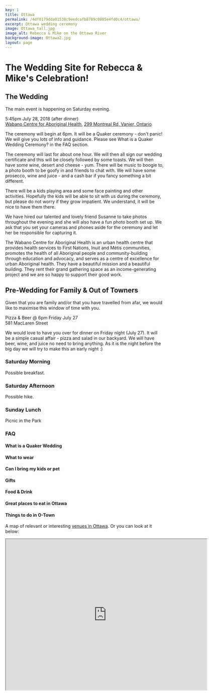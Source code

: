 ```yaml
---
key: 1
title: Ottawa
permalink: /4df0179dda01538c9eedcafb8789c0805e4fd0c4/ottawa/
excerpt: Ottawa wedding ceremony
image: Ottawa_tall.jpg
image_alt: Rebecca & Mike on the Ottawa River
background-image: Ottawa2.jpg
layout: page
---
```


# The Wedding Site for Rebecca &amp; Mike's Celebration!

## The Wedding

The main event is happening on Saturday evening.

<p>5:45pm July 28, 2018 (after dinner)<br />
  <a href="http://wabano.com/">Wabano Centre for Aboriginal Health</a>, <a href="https://www.google.com/maps/place/299+Montreal+Rd,+Vanier,+ON+K1L+6B8/@45.4373487,-75.6611751,17z/data=!3m1!4b1!4m5!3m4!1s0x4cce0541d22407df:0xa38d13cfa9c2bc3e!8m2!3d45.4373487!4d-75.6589864">299 Montreal Rd, Vanier, Ontario</a></p>

The ceremony will begin at 6pm. It will be a Quaker ceremony - don't panic! We will give you lots of info and guidance. Please see What is a Quaker Wedding Ceremony? in the FAQ section. 

The ceremony will last for about one hour. We will then all sign our wedding certificate and this will be closely followed by some toasts. We will then have some wine, desert and cheese - yum. There will be music  to boogie to, a photo booth to be goofy in and friends to chat with. We will have some prosecco, wine and juice - and a cash bar if you fancy something a bit different.

There will be a kids playing area and some face painting and other activities. Hopefully the kids will be able to sit with us during the ceremony, but please do not worry if they grow impatient. We understand, it will be nice to have them there.

We have hired our talented and lovely friend Susanne to take photos throughout the evening and she will also have a fun photo booth set up. We ask that you set your cameras and phones aside for the ceremony and let her be responsible for capturing it.

The Wabano Centre for Aboriginal Health is an urban health centre that provides health services to First Nations, Inuit and Métis communities, promotes the health of all Aboriginal people and community-building through education and advocacy, and serves as a centre of excellence for urban Aboriginal health. They have a beautiful mission and a beautiful building. They rent their grand gathering space as an income-generating project and we are so happy to support their good work. 

## Pre-Wedding for **Family & Out of Towners**

Given that you are family and/or that you have travelled from afar, we would like to maximise this window of time with you. 

<p>Pizza & Beer @ 6pm Friday July 27 <br />
581 MacLaren Street</p>

We would love to have you over for dinner on Friday night (July 27). It will be a simple casual affair - pizza and salad in our backyard. We will have beer, wine, and juice no need to bring anything. As it is the night before the big day we will try to make this an early night :)


### Saturday Morning

Possible breakfast.

### Saturday Afternoon

Possible hike.

### Sunday Lunch

Picnic in the Park

### FAQ

#### What is a Quaker Wedding

#### What to wear

#### Can I bring my kids or pet

#### Gifts

#### Food & Drink

#### Great places to eat in Ottawa

#### Things to do in O-Town

A map of relevant or interesting [venues in Ottawa](https://www.google.com/maps/d/viewer?mid=19bKJw5R4ZpiY2VlZo6IpHQVXZttV71Nu&ll=45.41890687301883%2C-75.68983909074706&z=14). Or you can look at it below:

<iframe src="https://www.google.com/maps/d/embed?mid=19bKJw5R4ZpiY2VlZo6IpHQVXZttV71Nu" width="640" height="480"></iframe>



